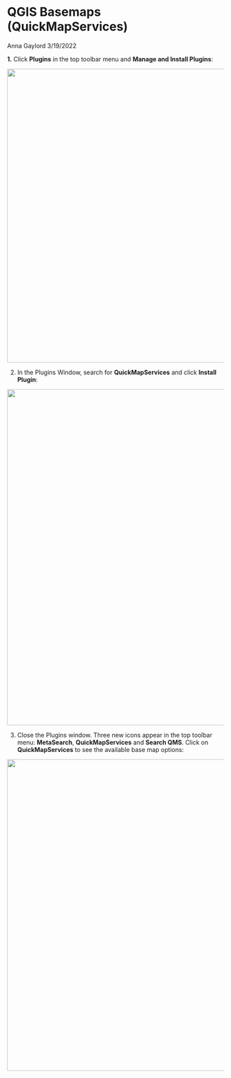 QGIS Basemaps (QuickMapServices)
================
Anna Gaylord
3/19/2022

**1.** Click **Plugins** in the top toolbar menu and **Manage and
Install Plugins**:

<img src="Picture1.PNG" width="682" />

2.  In the Plugins Window, search for **QuickMapServices** and click
    **Install Plugin**:

<img src="Picture2.PNG" width="780" />

3.  Close the Plugins window. Three new icons appear in the top toolbar
    menu: **MetaSearch**, **QuickMapServices** and **Search QMS**. Click
    on **QuickMapServices** to see the available base map options:

<img src="Picture3.PNG" width="723" />
